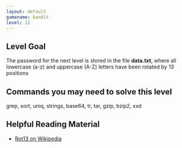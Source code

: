 ```yaml
---
layout: default
gamename: bandit
level: 12
---
```

Level Goal
----------
The password for the next level is stored in the file **data.txt**,
where all lowercase (a-z) and uppercase (A-Z) letters have been
rotated by 13 positions

Commands you may need to solve this level
-----------------------------------------
grep, sort, uniq, strings, base64, tr, tar, gzip, bzip2, xxd

Helpful Reading Material
------------------------
- [Rot13 on Wikipedia][]

[Rot13 on Wikipedia]: http://en.wikipedia.org/wiki/Rot13
